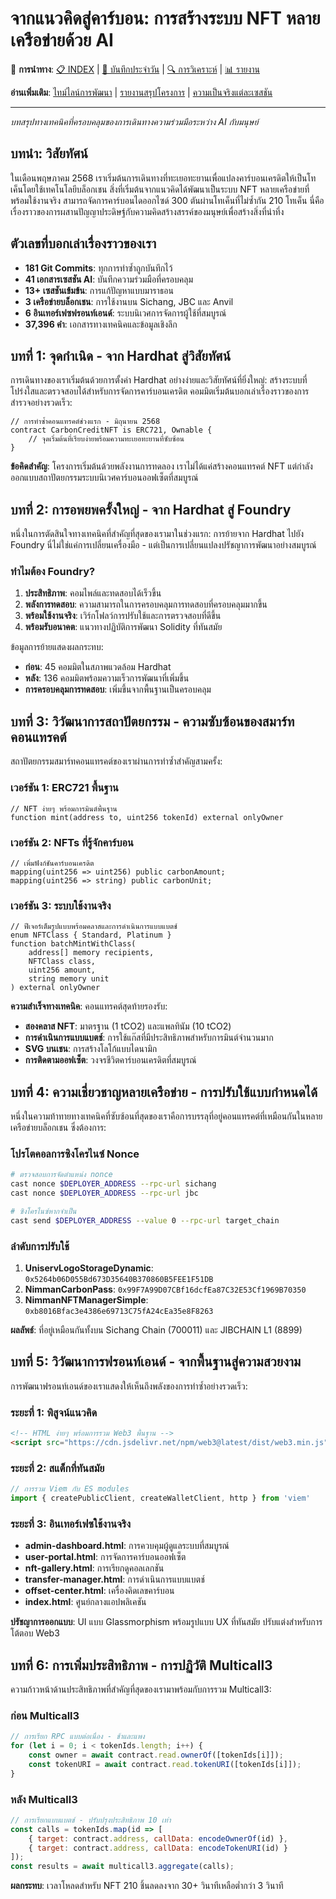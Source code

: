 # จากแนวคิดสู่คาร์บอน: การสร้างระบบ NFT หลายเครือข่ายด้วย AI

🔗 **การนำทาง**: [📋 INDEX](../index.md) | [📝 บันทึกประจำวัน](../diary/HONEST_REFLECTION.md) | [🔍 การวิเคราะห์](../analysis/CHALLENGES_AND_SOLUTIONS.md) | [📊 รายงาน](../reports/PROJECT_FINAL_REPORT.md)

**อ่านเพิ่มเติม**: [ไทม์ไลน์การพัฒนา](../diary/DEVELOPMENT_TIMELINE.md) | [รายงานสรุปโครงการ](../reports/PROJECT_FINAL_REPORT.md) | [ความเป็นจริงแต่ละเซสชัน](../diary/SESSION_BY_SESSION_REALITY.md)

---

*บทสรุปทางเทคนิคที่ครอบคลุมของการเดินทางความร่วมมือระหว่าง AI กับมนุษย์*

## บทนำ: วิสัยทัศน์

ในเดือนพฤษภาคม 2568 เราเริ่มต้นการเดินทางที่ทะเยอทะยานเพื่อแปลงคาร์บอนเครดิตให้เป็นโทเค็นโดยใช้เทคโนโลยีบล็อกเชน สิ่งที่เริ่มต้นจากแนวคิดได้พัฒนาเป็นระบบ NFT หลายเครือข่ายที่พร้อมใช้งานจริง สามารถจัดการคาร์บอนไดออกไซด์ 300 ตันผ่านโทเค็นที่ไม่ซ้ำกัน 210 โทเค็น นี่คือเรื่องราวของการผสานปัญญาประดิษฐ์กับความคิดสร้างสรรค์ของมนุษย์เพื่อสร้างสิ่งที่น่าทึ่ง

## ตัวเลขที่บอกเล่าเรื่องราวของเรา

- **181 Git Commits**: ทุกการทำซ้ำถูกบันทึกไว้
- **41 เอกสารเซสชัน AI**: บันทึกความร่วมมือที่ครอบคลุม
- **13+ เซสชันเข้มข้น**: การแก้ปัญหาแบบมาราธอน
- **3 เครือข่ายบล็อกเชน**: การใช้งานบน Sichang, JBC และ Anvil
- **6 อินเทอร์เฟซฟรอนท์เอนด์**: ระบบนิเวศการจัดการผู้ใช้ที่สมบูรณ์
- **37,396 คำ**: เอกสารทางเทคนิคและข้อมูลเชิงลึก

## บทที่ 1: จุดกำเนิด - จาก Hardhat สู่วิสัยทัศน์

การเดินทางของเราเริ่มต้นด้วยการตั้งค่า Hardhat อย่างง่ายและวิสัยทัศน์ที่ยิ่งใหญ่: สร้างระบบที่โปร่งใสและตรวจสอบได้สำหรับการจัดการคาร์บอนเครดิต คอมมิตเริ่มต้นบอกเล่าเรื่องราวของการสำรวจอย่างรวดเร็ว:

```solidity
// การทำซ้ำคอนแทรคต์ช่วงแรก - มิถุนายน 2568
contract CarbonCreditNFT is ERC721, Ownable {
    // จุดเริ่มต้นที่เรียบง่ายพร้อมความทะเยอทะยานที่ซับซ้อน
}
```

**ข้อคิดสำคัญ**: โครงการเริ่มต้นด้วยพลังงานการทดลอง เราไม่ได้แค่สร้างคอนแทรคต์ NFT แต่กำลังออกแบบสถาปัตยกรรมระบบนิเวศคาร์บอนออฟเซ็ตที่สมบูรณ์

## บทที่ 2: การอพยพครั้งใหญ่ - จาก Hardhat สู่ Foundry

หนึ่งในการตัดสินใจทางเทคนิคที่สำคัญที่สุดของเรามาในช่วงแรก: การย้ายจาก Hardhat ไปยัง Foundry นี่ไม่ใช่แค่การเปลี่ยนเครื่องมือ - แต่เป็นการเปลี่ยนแปลงปรัชญาการพัฒนาอย่างสมบูรณ์

### ทำไมต้อง Foundry?

1. **ประสิทธิภาพ**: คอมไพล์และทดสอบได้เร็วขึ้น
2. **พลังการทดสอบ**: ความสามารถในการครอบคลุมการทดสอบที่ครอบคลุมมากขึ้น
3. **พร้อมใช้งานจริง**: เวิร์กโฟลว์การปรับใช้และการตรวจสอบที่ดีขึ้น
4. **พร้อมรับอนาคต**: แนวทางปฏิบัติการพัฒนา Solidity ที่ทันสมัย

ข้อมูลการย้ายแสดงผลกระทบ:
- **ก่อน**: 45 คอมมิตในสภาพแวดล้อม Hardhat
- **หลัง**: 136 คอมมิตพร้อมความเร็วการพัฒนาที่เพิ่มขึ้น
- **การครอบคลุมการทดสอบ**: เพิ่มขึ้นจากพื้นฐานเป็นครอบคลุม

## บทที่ 3: วิวัฒนาการสถาปัตยกรรม - ความซับซ้อนของสมาร์ทคอนแทรคต์

สถาปัตยกรรมสมาร์ทคอนแทรคต์ของเราผ่านการทำซ้ำสำคัญสามครั้ง:

### เวอร์ชัน 1: ERC721 พื้นฐาน
```solidity
// NFT ง่ายๆ พร้อมการมินต์พื้นฐาน
function mint(address to, uint256 tokenId) external onlyOwner
```

### เวอร์ชัน 2: NFTs ที่รู้จักคาร์บอน
```solidity
// เพิ่มฟังก์ชันคาร์บอนเครดิต
mapping(uint256 => uint256) public carbonAmount;
mapping(uint256 => string) public carbonUnit;
```

### เวอร์ชัน 3: ระบบใช้งานจริง
```solidity
// ฟีเจอร์เต็มรูปแบบพร้อมคลาสและการดำเนินการแบบแบตช์
enum NFTClass { Standard, Platinum }
function batchMintWithClass(
    address[] memory recipients,
    NFTClass class,
    uint256 amount,
    string memory unit
) external onlyOwner
```

**ความสำเร็จทางเทคนิค**: คอนแทรคต์สุดท้ายรองรับ:
- **สองคลาส NFT**: มาตรฐาน (1 tCO2) และแพลทินัม (10 tCO2)
- **การดำเนินการแบบแบตช์**: การใช้แก๊สที่มีประสิทธิภาพสำหรับการมินต์จำนวนมาก
- **SVG บนเชน**: การสร้างโลโก้แบบไดนามิก
- **การติดตามออฟเซ็ต**: วงจรชีวิตคาร์บอนเครดิตที่สมบูรณ์

## บทที่ 4: ความเชี่ยวชาญหลายเครือข่าย - การปรับใช้แบบกำหนดได้

หนึ่งในความท้าทายทางเทคนิคที่ซับซ้อนที่สุดของเราคือการบรรลุที่อยู่คอนแทรคต์ที่เหมือนกันในหลายเครือข่ายบล็อกเชน ซึ่งต้องการ:

### โปรโตคอลการซิงโครไนซ์ Nonce
```bash
# ตรวจสอบการจัดตำแหน่ง nonce
cast nonce $DEPLOYER_ADDRESS --rpc-url sichang
cast nonce $DEPLOYER_ADDRESS --rpc-url jbc

# ซิงโครไนซ์หากจำเป็น
cast send $DEPLOYER_ADDRESS --value 0 --rpc-url target_chain
```

### ลำดับการปรับใช้
1. **UniservLogoStorageDynamic**: `0x5264b06D055Bd673D35640B370860B5FEE1F51DB`
2. **NimmanCarbonPass**: `0x99F7A99D07CBf16dcfEa87C32E53Cf1969B70350`
3. **NimmanNFTManagerSimple**: `0xb8016Bfac3e4386e69713C75fA24cEa35e8F8263`

**ผลลัพธ์**: ที่อยู่เหมือนกันทั้งบน Sichang Chain (700011) และ JIBCHAIN L1 (8899)

## บทที่ 5: วิวัฒนาการฟรอนท์เอนด์ - จากพื้นฐานสู่ความสวยงาม

การพัฒนาฟรอนท์เอนด์ของเราแสดงให้เห็นถึงพลังของการทำซ้ำอย่างรวดเร็ว:

### ระยะที่ 1: พิสูจน์แนวคิด
```html
<!-- HTML ง่ายๆ พร้อมการรวม Web3 พื้นฐาน -->
<script src="https://cdn.jsdelivr.net/npm/web3@latest/dist/web3.min.js"></script>
```

### ระยะที่ 2: สแต็กที่ทันสมัย
```typescript
// การรวม Viem กับ ES modules
import { createPublicClient, createWalletClient, http } from 'viem'
```

### ระยะที่ 3: อินเทอร์เฟซใช้งานจริง
- **admin-dashboard.html**: การควบคุมผู้ดูแลระบบที่สมบูรณ์
- **user-portal.html**: การจัดการคาร์บอนออฟเซ็ต
- **nft-gallery.html**: การเรียกดูคอลเลกชัน
- **transfer-manager.html**: การดำเนินการแบบแบตช์
- **offset-center.html**: เครื่องคิดเลขคาร์บอน
- **index.html**: ศูนย์กลางแอปพลิเคชัน

**ปรัชญาการออกแบบ**: UI แบบ Glassmorphism พร้อมรูปแบบ UX ที่ทันสมัย ปรับแต่งสำหรับการโต้ตอบ Web3

## บทที่ 6: การเพิ่มประสิทธิภาพ - การปฏิวัติ Multicall3

ความก้าวหน้าด้านประสิทธิภาพที่สำคัญที่สุดของเรามาพร้อมกับการรวม Multicall3:

### ก่อน Multicall3
```javascript
// การเรียก RPC แบบต่อเนื่อง - ช้าและแพง
for (let i = 0; i < tokenIds.length; i++) {
    const owner = await contract.read.ownerOf([tokenIds[i]]);
    const tokenURI = await contract.read.tokenURI([tokenIds[i]]);
}
```

### หลัง Multicall3
```javascript
// การเรียกแบบแบตช์ - ปรับปรุงประสิทธิภาพ 10 เท่า
const calls = tokenIds.map(id => [
    { target: contract.address, callData: encodeOwnerOf(id) },
    { target: contract.address, callData: encodeTokenURI(id) }
]);
const results = await multicall3.aggregate(calls);
```

**ผลกระทบ**: เวลาโหลดสำหรับ NFT 210 ชิ้นลดลงจาก 30+ วินาทีเหลือต่ำกว่า 3 วินาที